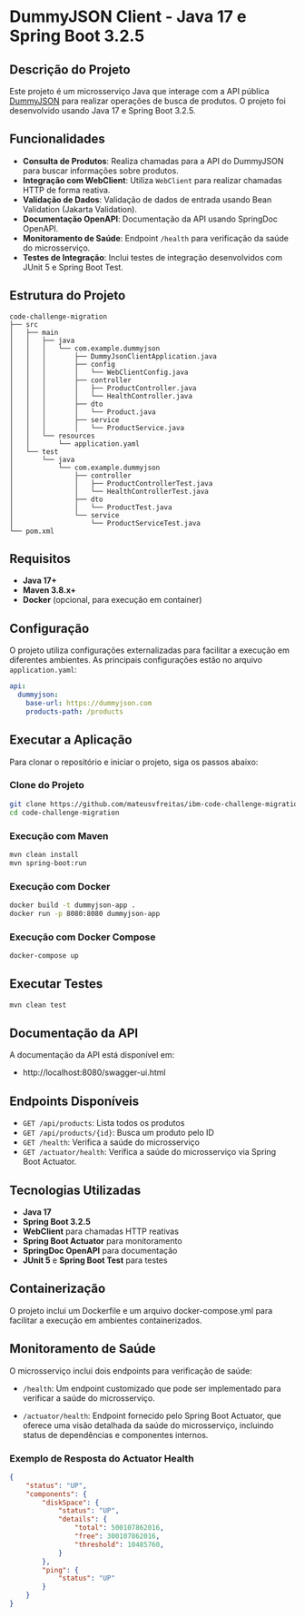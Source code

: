 # DummyJSON Client - Java 17 e Spring Boot 3.2.5

## Descrição do Projeto
Este projeto é um microsserviço Java que interage com a API pública [DummyJSON](https://dummyjson.com/docs/products) para realizar operações de busca de produtos. O projeto foi desenvolvido usando Java 17 e Spring Boot 3.2.5.

## Funcionalidades
* **Consulta de Produtos**: Realiza chamadas para a API do DummyJSON para buscar informações sobre produtos.
* **Integração com WebClient**: Utiliza `WebClient` para realizar chamadas HTTP de forma reativa.
* **Validação de Dados**: Validação de dados de entrada usando Bean Validation (Jakarta Validation).
* **Documentação OpenAPI**: Documentação da API usando SpringDoc OpenAPI.
* **Monitoramento de Saúde**: Endpoint `/health` para verificação da saúde do microsserviço.
* **Testes de Integração**: Inclui testes de integração desenvolvidos com JUnit 5 e Spring Boot Test.

## Estrutura do Projeto
```
code-challenge-migration
├── src
│   ├── main
│   │   ├── java
│   │   │   └── com.example.dummyjson
│   │   │       ├── DummyJsonClientApplication.java
│   │   │       ├── config
│   │   │       │   └── WebClientConfig.java
│   │   │       ├── controller
│   │   │       │   ├── ProductController.java
│   │   │       │   └── HealthController.java
│   │   │       ├── dto
│   │   │       │   └── Product.java
│   │   │       ├── service
│   │   │       │   └── ProductService.java
│   │   └── resources
│   │       └── application.yaml
│   └── test
│       └── java
│           └── com.example.dummyjson
│               ├── controller
│               │   ├── ProductControllerTest.java
│               │   └── HealthControllerTest.java
│               ├── dto
│               │   └── ProductTest.java
│               └── service
│                   └── ProductServiceTest.java
└── pom.xml
```

## Requisitos
* **Java 17+**
* **Maven 3.8.x+**
* **Docker** (opcional, para execução em container)

## Configuração
O projeto utiliza configurações externalizadas para facilitar a execução em diferentes ambientes. As principais configurações estão no arquivo `application.yaml`:

```yaml
api:
  dummyjson:
    base-url: https://dummyjson.com
    products-path: /products
```

## Executar a Aplicação
Para clonar o repositório e iniciar o projeto, siga os passos abaixo:
### Clone do Projeto
```bash
git clone https://github.com/mateusvfreitas/ibm-code-challenge-migration.git
cd code-challenge-migration
```

### Execução com Maven
```bash
mvn clean install
mvn spring-boot:run
```

### Execução com Docker
```bash
docker build -t dummyjson-app .
docker run -p 8080:8080 dummyjson-app
```

### Execução com Docker Compose
```bash
docker-compose up
```

## Executar Testes
```bash
mvn clean test
```

## Documentação da API
A documentação da API está disponível em:
- http://localhost:8080/swagger-ui.html

## Endpoints Disponíveis
- `GET /api/products`: Lista todos os produtos
- `GET /api/products/{id}`: Busca um produto pelo ID
- `GET /health`: Verifica a saúde do microsserviço
- `GET /actuator/health`: Verifica a saúde do microsserviço via Spring Boot Actuator.

## Tecnologias Utilizadas
- **Java 17**
- **Spring Boot 3.2.5**
- **WebClient** para chamadas HTTP reativas
- **Spring Boot Actuator** para monitoramento
- **SpringDoc OpenAPI** para documentação
- **JUnit 5** e **Spring Boot Test** para testes

## Containerização
O projeto inclui um Dockerfile e um arquivo docker-compose.yml para facilitar a execução em ambientes containerizados.

## Monitoramento de Saúde
O microsserviço inclui dois endpoints para verificação de saúde:

- `/health`: Um endpoint customizado que pode ser implementado para verificar a saúde do microsserviço.

- `/actuator/health`: Endpoint fornecido pelo Spring Boot Actuator, que oferece uma visão detalhada da saúde do microsserviço, incluindo status de dependências e componentes internos.

### Exemplo de Resposta do Actuator Health
```json
{
    "status": "UP",
    "components": {
        "diskSpace": {
            "status": "UP",
            "details": {
                "total": 500107862016,
                "free": 300107862016,
                "threshold": 10485760,
            }
        },
        "ping": {
            "status": "UP"
        }
    }
}
```